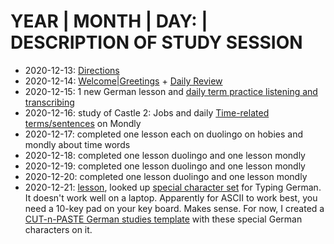 # YEAR | MONTH | DAY: | DESCRIPTION OF STUDY SESSION 

* 2020-12-13: [Directions](https://github.com/EO4wellness/T-I-L/blob/main/polyglot/aleman/directions.md)<br>
* 2020-12-14: [Welcome|Greetings](https://github.com/EO4wellness/T-I-L/blob/main/polyglot/aleman/welcome.md) + [Daily Review](https://github.com/EO4wellness/T-I-L/blob/main/polyglot/aleman/study-logs/2020-12-14.md)<br>
* 2020-12-15: 1 new German lesson and [daily term practice listening and transcribing](https://github.com/EO4wellness/T-I-L/blob/main/polyglot/aleman/study-logs/2020-12-15.md)<br>
* 2020-12-16: study of Castle 2: Jobs and daily [Time-related terms/sentences](https://github.com/EO4wellness/T-I-L/blob/main/polyglot/aleman/study-logs/2020-12-16.md) on Mondly<br>
* 2020-12-17: completed one lesson each on duolingo on hobies and mondly about time words <br>
* 2020-12-18: completed one lesson duolingo and one lesson mondly <br>
* 2020-12-19: completed one lesson duolingo and one lesson mondly <br>
* 2020-12-20: completed one lesson duolingo and one lesson mondly <br>
* 2020-12-21: [lesson](https://github.com/EO4wellness/T-I-L/blob/main/polyglot/aleman/study-sessions/2020-12-21.md), looked up [special character set](https://github.com/EO4wellness/T-I-L/blob/main/polyglot/aleman/special-characters.md) for Typing German.  It doesn't work well on a laptop.  Apparently for ASCII to work best, you need a 10-key pad on your key board. Makes sense.  For now, I created a [CUT-n-PASTE German studies template](https://github.com/EO4wellness/T-I-L/blob/main/polyglot/aleman/special-characters.md) with these special German characters on it. 
